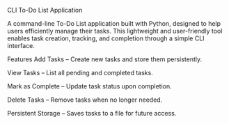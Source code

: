 CLI To-Do List Application

A command-line To-Do List application built with Python, designed to help users efficiently manage their tasks. This lightweight and user-friendly tool enables task creation, tracking, and completion through a simple CLI interface.

Features
Add Tasks – Create new tasks and store them persistently.

View Tasks – List all pending and completed tasks.

Mark as Complete – Update task status upon completion.

Delete Tasks – Remove tasks when no longer needed.

Persistent Storage – Saves tasks to a file for future access.
